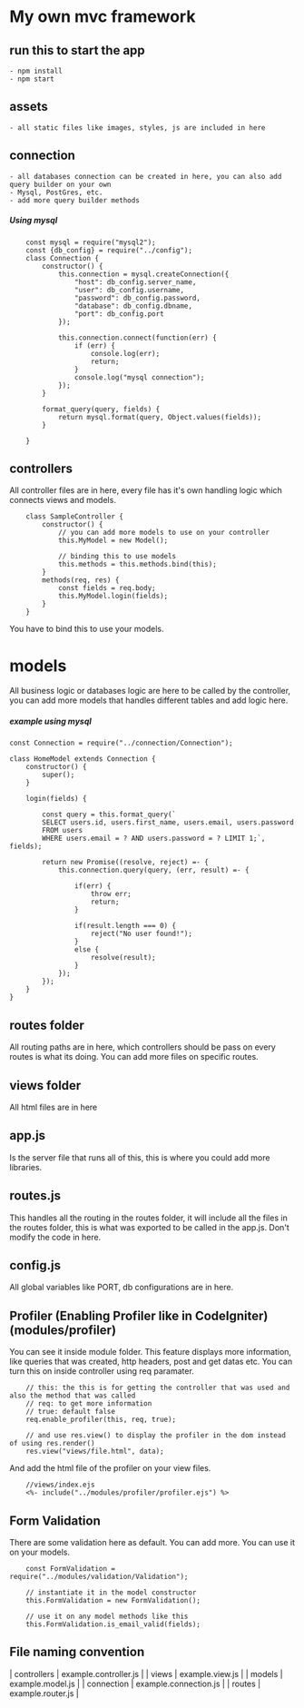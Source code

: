 # My own mvc framework

## run this to start the app
	- npm install
	- npm start
## assets 
	- all static files like images, styles, js are included in here

## connection
	- all databases connection can be created in here, you can also add query builder on your own
	- Mysql, PostGres, etc.
	- add more query builder methods
##### Using mysql
```
	const mysql = require("mysql2");
	const {db_config} = require("../config");
	class Connection {
		constructor() {
			this.connection = mysql.createConnection({
				"host": db_config.server_name,
				"user": db_config.username,
				"password": db_config.password,
				"database": db_config.dbname,
				"port": db_config.port
			});

			this.connection.connect(function(err) {
				if (err) {
					console.log(err);
					return;
				}
				console.log("mysql connection");
			});
		}

		format_query(query, fields) {
			return mysql.format(query, Object.values(fields));
		}
		
	}
```

## controllers
All controller files are in here, every file has it's own handling logic which connects views and models.
```
	class SampleController {
		constructor() {
			// you can add more models to use on your controller
			this.MyModel = new Model();

			// binding this to use models
			this.methods = this.methods.bind(this);
		}
		methods(req, res) {
			const fields = req.body;
			this.MyModel.login(fields);
		}
	}
```
You have to bind this to use your models.

# models
All business logic or databases logic are here to be called by the controller, you can add more models that handles different tables and add logic here.
##### example using mysql
```
const Connection = require("../connection/Connection");

class HomeModel extends Connection {
	constructor() {
		super();
	}
	
	login(fields) {

		const query = this.format_query(`
		SELECT users.id, users.first_name, users.email, users.password
		FROM users
		WHERE users.email = ? AND users.password = ? LIMIT 1;`, fields);

		return new Promise((resolve, reject) =- {
			this.connection.query(query, (err, result) =- {

				if(err) {
					throw err;
					return;
				}

				if(result.length === 0) {
					reject("No user found!");
				}
				else {
					resolve(result);
				}
			});
		});
	}
}

```
	

## routes folder
All routing paths are in here, which controllers should be pass on every routes is what its doing.
You can add more files on specific routes.

## views folder
All html files are in here

## app.js
Is the server file that runs all of this, this is where you could add more libraries.

## routes.js
This handles all the routing in the routes folder, it will include all the files in the routes folder, this is what was exported to be called in the app.js.
Don't modify the code in here.

## config.js
All global variables like PORT, db configurations are in here.

## Profiler (Enabling Profiler like in CodeIgniter) (modules/profiler)
You can see it inside module folder.
This feature displays more information, like queries that was created, http headers, post and get datas etc.
You can turn this on inside controller using req paramater.
```
	// this: the this is for getting the controller that was used and also the method that was called
	// req: to get more information 
	// true: default false
	req.enable_profiler(this, req, true);

	// and use res.view() to display the profiler in the dom instead of using res.render()
	res.view("views/file.html", data);
```
And add the html file of the profiler on your view files.
```
	//views/index.ejs
	<%- include("../modules/profiler/profiler.ejs") %>
```

## Form Validation
There are some validation here as default.
You can add more.
You can use it on your models.
```
	const FormValidation = require("../modules/validation/Validation");

	// instantiate it in the model constructor
	this.FormValidation = new FormValidation();

	// use it on any model methods like this
	this.FormValidation.is_email_valid(fields);
```

## File naming convention
| controllers | example.controller.js |
| views	 	  | example.view.js 	  |
| models 	  | example.model.js 	  |
| connection  | example.connection.js |
| routes 	  | example.router.js     |
